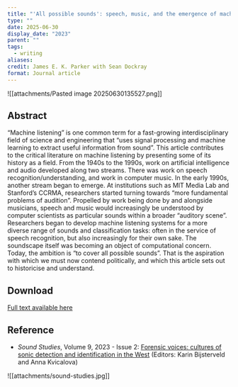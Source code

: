```yaml
---
title: "'All possible sounds': speech, music, and the emergence of machine listening"
type: ""
date: 2025-06-30
display_date: "2023"
parent: ""
tags:
  - writing
aliases: 
credit: James E. K. Parker with Sean Dockray
format: Journal article
---
```

![[attachments/Pasted image 20250630135527.png]]
## Abstract

 “Machine listening” is one common term for a fast-growing interdisciplinary field of science and engineering that “uses signal processing and machine learning to extract useful information from sound”. This article contributes to the critical literature on machine listening by presenting some of its history as a field. From the 1940s to the 1990s, work on artificial intelligence and audio developed along two streams. There was work on speech recognition/understanding, and work in computer music. In the early 1990s, another stream began to emerge. At institutions such as MIT Media Lab and Stanford’s CCRMA, researchers started turning towards “more fundamental problems of audition”. Propelled by work being done by and alongside musicians, speech and music would increasingly be understood by computer scientists as particular sounds within a broader “auditory scene”. Researchers began to develop machine listening systems for a more diverse range of sounds and classification tasks: often in the service of speech recognition, but also increasingly for their own sake. The soundscape itself was becoming an object of computational concern. Today, the ambition is “to cover all possible sounds”. That is the aspiration with which we must now contend politically, and which this article sets out to historicise and understand.

## Download

[Full text available here](https://www.tandfonline.com/doi/full/10.1080/20551940.2023.2195057)

## Reference
- *Sound Studies*, Volume 9, 2023 - Issue 2: [Forensic voices: cultures of sonic detection and identification in the West](https://www.tandfonline.com/toc/rfso20/9/2)  (Editors: Karin Bijsterveld and Anna Kvicalova)

![[attachments/sound-studies.jpg]]
